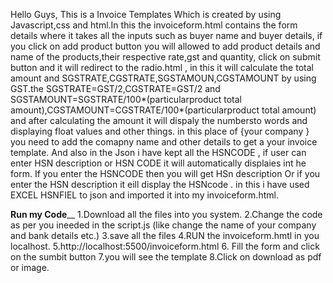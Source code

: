 Hello Guys,
 This is a Invoice Templates Which is created by using Javascript,css and html.In this the invoiceform.html contains the form details where it takes all the inputs such as buyer name and buyer details, if you click on add product button you will allowed to add product details and name of the products,their respective rate,gst and quantity, 
 click on submit button and it will redirect to the radio.html , in this it will calculate the total amount and SGSTRATE,CGSTRATE,SGSTAMOUN,CGSTAMOUNT by using GST.the SGSTRATE=GST/2,CGSTRATE=GST/2 and SGSTAMOUNT=SGSTRATE/100*(particularproduct total amount),CGSTAMOUNT=CGSTRATE/100*(particularproduct total amount) and after calculating the amount it will dispaly the numbersto words and displaying float values and other things. in this place of {your company } you need to add the comapny name and other details to get a your invoice template.
 And also in the Json i have kept all the HSNCODE , if user can enter HSN description or HSN CODE it will automatically displaies int he form. If you enter the HSNCODE then you will get HSn description Or if you enter the HSN description it eill display the HSNcode . in this i have used EXCEL HSNFIEL to json and imported it into my invoiceform.html.


 ________Run my Code__________
  1.Download all the files into you system.
  2.Change the code as per you ineeded in the script.js (like change the name of your company and bank details etc.)
  3.save all the files 
  4.RUN the invoiceform.hmtl in you localhost.
  5.http://localhost:5500/invoiceform.html
  6. Fill the form and click on the sumbit button
  7.you will see the template
  8.Click on download as pdf or image.
  
